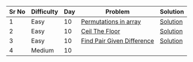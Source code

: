 | Sr No | Difficulty | Day | Problem                                                                                                 | Solution                                       |
| ----- | ---------- | --- | ------------------------------------------------------------------------------------------------------- | ---------------------------------------------- |
| 1     | Easy       | 10  | [Permutations in array](https://practice.geeksforgeeks.org/problems/permutations-in-array1747/1)           | [Solution](./Easy/Permutations_in_array.cpp)      |
| 2     | Easy       | 10  | [Ceil The Floor](https://practice.geeksforgeeks.org/problems/ceil-the-floor2802/1)                         | [Solution](./Easy/Ceil_The_Floor.cpp)             |
| 3     | Easy       | 10  | [Find Pair Given Difference](https://practice.geeksforgeeks.org/problems/find-pair-given-difference1559/1) | [Solution](./Easy/Find_Pair_Given_Difference.cpp) |
| 4     | Medium     | 10  |                                                                                                         |                                                |
